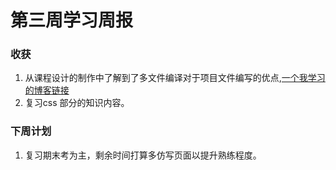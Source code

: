 <h1>第三周学习周报</h1>
<p><h3>收获</h3></p>
 <ol>
 <li>从课程设计的制作中了解到了多文件编译对于项目文件编写的优点,<a href=https://blog.csdn.net/weixin_39089680/article/details/79375088>一个我学习的博客链接</a></li>
 <li>复习css 部分的知识内容。</li>
 </ol>
<h3>下周计划</h3>
<ol><li>复习期末考为主，剩余时间打算多仿写页面以提升熟练程度。</li></ol>
